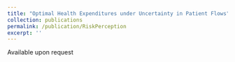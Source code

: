 ```yaml
---
title: "Optimal Health Expenditures under Uncertainty in Patient Flows"
collection: publications
permalink: /publication/RiskPerception
excerpt: ''
---
```

Available upon request
